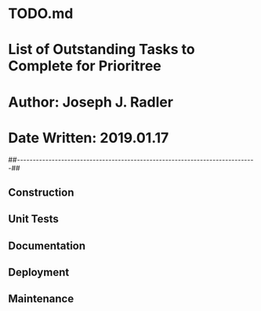 # TODO.md
# List of Outstanding Tasks to Complete for Prioritree
# Author: Joseph J. Radler
# Date Written: 2019.01.17
##----------------------------------------------------------------------------##

## Construction


## Unit Tests


## Documentation


## Deployment


## Maintenance



